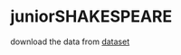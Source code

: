 # juniorSHAKESPEARE

download the data from [dataset]( https://raw.githubusercontent.com/karpathy/char-rnn/master/data/tinyshakespeare/input.txt)

